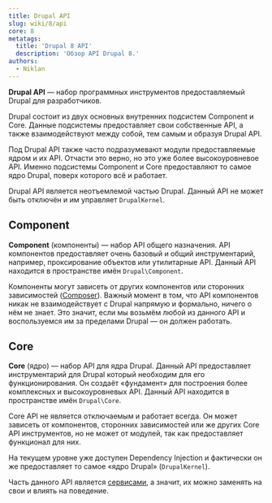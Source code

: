 ```yaml
---
title: Drupal API
slug: wiki/8/api
core: 8
metatags:
  title: 'Drupal 8 API'
  description: 'Обзор API Drupal 8.'
authors:
  - Niklan
---
```


**Drupal API** — набор программных инструментов предоставляемый Drupal для разработчиков.

Drupal состоит из двух основных внутренних подсистем Component и Core. Данные подсистемы предоставляет свои собственные API, а также взаимодействуют между собой, тем самым и образуя Drupal API.

Под Drupal API также часто подразумевают модули предоставляемые ядром и их API. Отчасти это верно, но это уже более высокоуровневое API. Именно подсистемы Component и Core предоставляют то самое ядро Drupal, поверх которого всё и работает.

Drupal API является неотъемлемой частью Drupal. Данный API не может быть отключён и им управляет `DrupalKernel`. 

## Component

**Component** (компоненты) — набор API общего назначения. API компонентов предоставляет очень базовый и общий инструментарий, например, проксирование объектов или утилитарные API. Данный API находится в пространстве имён `Drupal\Component`.

Компоненты могут зависеть от других компонентов или сторонних зависимостей ([Composer](../../../composer/index.md)). Важный момент в том, что API компонентов никак не взаимодействует с Drupal напрямую и формально, ничего о нём не знает. Это значит, если мы возьмём любой из данного API и воспользуемся им за пределами Drupal — он должен работать.

## Core

**Core** (ядро) — набор API для ядра Drupal. Данный API предоставляет инструментарий для Drupal который необходим для его функционирования. Он создаёт «фундамент» для построения более комплексных и высокоуровневых API. Данный API находится в пространстве имён `Drupal\Core`.

Core API не является отключаемым и работает всегда. Он может зависеть от компонентов, сторонних зависимостей или же других Core API инструментов, но не может от модулей, так как предоставляет функционал для них.

На текущем уровне уже доступен Dependency Injection и фактически он же предоставляет то самое «ядро Drupal» (`DrupalKernel`).

Часть данного API является [сервисами](../services/index.md), а значит, их можно заменять на свои и влиять на поведение.